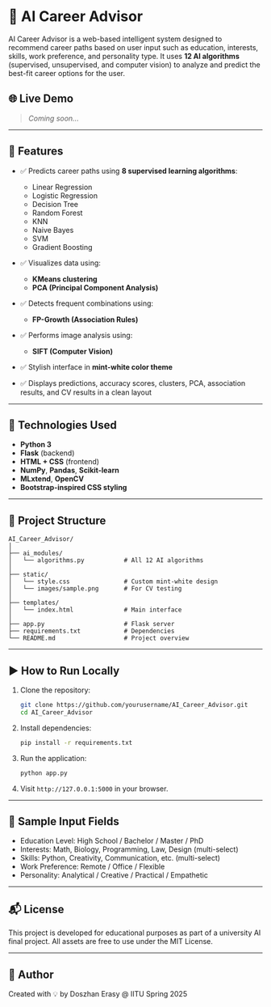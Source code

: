 # 🧠 AI Career Advisor

AI Career Advisor is a web-based intelligent system designed to recommend career paths based on user input such as education, interests, skills, work preference, and personality type. It uses **12 AI algorithms** (supervised, unsupervised, and computer vision) to analyze and predict the best-fit career options for the user.

## 🌐 Live Demo
> *Coming soon...*

---

## 🚀 Features

- ✅ Predicts career paths using **8 supervised learning algorithms**:
  - Linear Regression
  - Logistic Regression
  - Decision Tree
  - Random Forest
  - KNN
  - Naive Bayes
  - SVM
  - Gradient Boosting

- ✅ Visualizes data using:
  - **KMeans clustering**
  - **PCA (Principal Component Analysis)**

- ✅ Detects frequent combinations using:
  - **FP-Growth (Association Rules)**

- ✅ Performs image analysis using:
  - **SIFT (Computer Vision)**

- ✅ Stylish interface in **mint-white color theme**
- ✅ Displays predictions, accuracy scores, clusters, PCA, association results, and CV results in a clean layout

---

## 🧩 Technologies Used

- **Python 3**
- **Flask** (backend)
- **HTML + CSS** (frontend)
- **NumPy**, **Pandas**, **Scikit-learn**
- **MLxtend**, **OpenCV**
- **Bootstrap-inspired CSS styling**

---

## 📂 Project Structure

```
AI_Career_Advisor/
│
├── ai_modules/
│   └── algorithms.py           # All 12 AI algorithms
│
├── static/
│   └── style.css               # Custom mint-white design
│   └── images/sample.png       # For CV testing
│
├── templates/
│   └── index.html              # Main interface
│
├── app.py                      # Flask server
├── requirements.txt            # Dependencies
└── README.md                   # Project overview
```

---

## ▶️ How to Run Locally

1. Clone the repository:
   ```bash
   git clone https://github.com/yourusername/AI_Career_Advisor.git
   cd AI_Career_Advisor
   ```

2. Install dependencies:
   ```bash
   pip install -r requirements.txt
   ```

3. Run the application:
   ```bash
   python app.py
   ```

4. Visit `http://127.0.0.1:5000` in your browser.

---

## 📌 Sample Input Fields

- Education Level: High School / Bachelor / Master / PhD  
- Interests: Math, Biology, Programming, Law, Design (multi-select)  
- Skills: Python, Creativity, Communication, etc. (multi-select)  
- Work Preference: Remote / Office / Flexible  
- Personality: Analytical / Creative / Practical / Empathetic  

---

## 📬 License

This project is developed for educational purposes as part of a university AI final project. All assets are free to use under the MIT License.

---

## 📅 Author

Created with 💡 by Doszhan Erasy @ IITU Spring 2025
